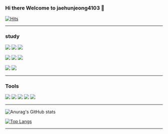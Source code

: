 ### Hi there Welcome to jaehunjeong4103 👋
[![Hits](https://hits.seeyoufarm.com/api/count/incr/badge.svg?url=https%3A%2F%2Fgithub.com%2Fjaehunjeong4103&count_bg=%2379C83D&title_bg=%23555555&icon=&icon_color=%23E7E7E7&title=hits&edge_flat=false)](https://hits.seeyoufarm.com)

---

### study

<img src="https://img.shields.io/badge/Java-007396?style=flat-square&logo=OpenJDK&logoColor=white"/> <img src="https://img.shields.io/badge/JSP-007396?style=flat-square&logo=OpenJDK&logoColor=white"/> <img src="https://img.shields.io/badge/python-3776AB?style=flat-square&logo=python&logoColor=white"/>

<img src="https://img.shields.io/badge/HTML5-E34F26?style=flat-square&logo=html5&logoColor=white"/> <img src="https://img.shields.io/badge/CSS3-1572B6?style=flat-square&logo=css3&logoColor=white"/> <img src="https://img.shields.io/badge/JavaScript-F7DF1E?style=flat-square&logo=javascript&logoColor=white"/>

<img src="https://img.shields.io/badge/MYSQL-4479A1?style=flat-square&logo=mysql&logoColor=white"/>

<img src="https://img.shields.io/badge/android-3DDC84?style=flat-square&logo=android&logoColor=white"/>

---

### Tools
<img src="https://img.shields.io/badge/VisualStudioVode-007ACC?style=flat-square&logo=visualstudiocode&logoColor=white"/> <img src="https://img.shields.io/badge/Eclipse-2C2255?style=flat-square&logo=eclipseide&logoColor=white"/> <img src="https://img.shields.io/badge/github-181717?style=flat-square&logo=github&logoColor=white"/> <img src="https://img.shields.io/badge/androidstudio-3DDC84?style=flat-square&logo=androidstudio&logoColor=white"/> <img src="https://img.shields.io/badge/pycharm-000000?style=flat-square&logo=pycharm&logoColor=white"/> 

---

![Anurag's GitHub stats](https://github-readme-stats.vercel.app/api?username=jaehunjeong4103&show_icons=true&theme=radical)

[![Top Langs](https://github-readme-stats.vercel.app/api/top-langs/?username=jaehunjeong4103&langs_count=8)](https://github.com/jaehunjeong4103/github-readme-stats)

---




<!--
**jaehunjeong4103/jaehunjeong4103** is a ✨ _special_ ✨ repository because its `README.md` (this file) appears on your GitHub profile.

Here are some ideas to get you started:

- 🔭 I’m currently working on ...
- 🌱 I’m currently learning ...
- 👯 I’m looking to collaborate on ...
- 🤔 I’m looking for help with ...
- 💬 Ask me about ...
- 📫 How to reach me: ...
- 😄 Pronouns: ...
- ⚡ Fun fact: ...
-->
